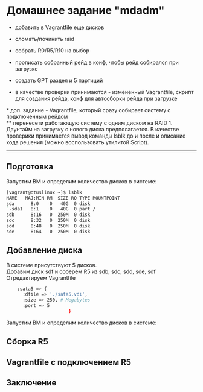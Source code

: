 # **Домашнее задание "mdadm"**
- добавить в Vagrantfile еще дисков
- сломать/починить raid
- собрать R0/R5/R10 на выбор
- прописать собранный рейд в конф, чтобы рейд собирался при загрузке
- создать GPT раздел и 5 партиций

- в качестве проверки принимаются - измененный Vagrantfile, скрипт для создания рейда, конф для автосборки рейда при загрузке  
 
\* доп. задание - Vagrantfile, который сразу собирает систему с подключенным рейдом  
\** перенесети работающую систему с одним диском на RAID 1. Даунтайм на загрузку с нового диска предполагается. В качестве проверики принимается вывод команды lsblk до и после и описание хода решения (можно воспользовать утилитой Script).

---
## Подготовка  
Запустим ВМ и определим количество дисков в системе:
```bash
[vagrant@otuslinux ~]$ lsblk
NAME   MAJ:MIN RM  SIZE RO TYPE MOUNTPOINT
sda      8:0    0   40G  0 disk
`-sda1   8:1    0   40G  0 part /
sdb      8:16   0  250M  0 disk
sdc      8:32   0  250M  0 disk
sdd      8:48   0  250M  0 disk
sde      8:64   0  250M  0 disk
```
## Добавление диска  
В системе присутствуют 5 дисков.  
Добавим диск sdf и соберем R5 из sdb, sdc, sdd, sde, sdf  
Отредактируем Vagrantfile
```bash
    :sata5 => {
      :dfile => './sata5.vdi',
      :size => 250, # Megabytes
      :port => 5
                       }
```
Запустим ВМ и определим количество дисков в системе:

## Сборка R5  

## Vagrantfile с подключением R5
## Заключение
